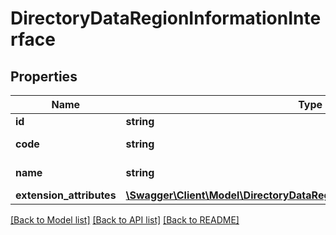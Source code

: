 # DirectoryDataRegionInformationInterface

## Properties
Name | Type | Description | Notes
------------ | ------------- | ------------- | -------------
**id** | **string** | Region id | 
**code** | **string** | Region code | 
**name** | **string** | Region name | 
**extension_attributes** | [**\Swagger\Client\Model\DirectoryDataRegionInformationExtensionInterface**](DirectoryDataRegionInformationExtensionInterface.md) |  | [optional] 

[[Back to Model list]](../README.md#documentation-for-models) [[Back to API list]](../README.md#documentation-for-api-endpoints) [[Back to README]](../README.md)


